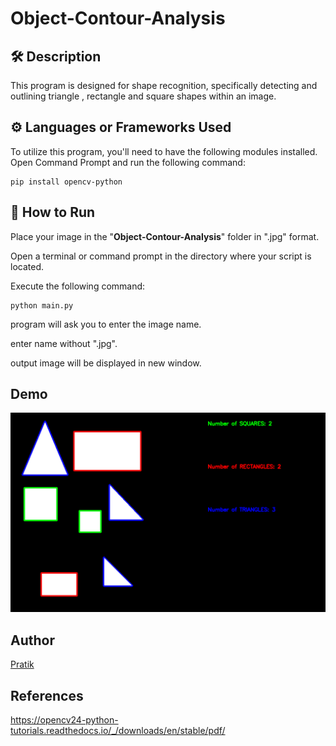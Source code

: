 # Object-Contour-Analysis
## 🛠️ Description
This program is designed for shape recognition, specifically detecting and outlining triangle , rectangle and square shapes within an image.

## ⚙️ Languages or Frameworks Used
To utilize this program, you'll need to have the following modules installed. Open Command Prompt and run the following command:
```
pip install opencv-python
```
## 🌟 How to Run

Place your image in the "**Object-Contour-Analysis**" folder in ".jpg" format.

Open a terminal or command prompt in the directory where your script is located.

Execute the following command:
```
python main.py
```
program will ask you to enter the image name.

enter name without ".jpg".

output image will be displayed in new window.

## Demo
![demoimage](demo.png)


## Author
[Pratik](https://github.com/PratikNaik12345)
## References
https://opencv24-python-tutorials.readthedocs.io/_/downloads/en/stable/pdf/
